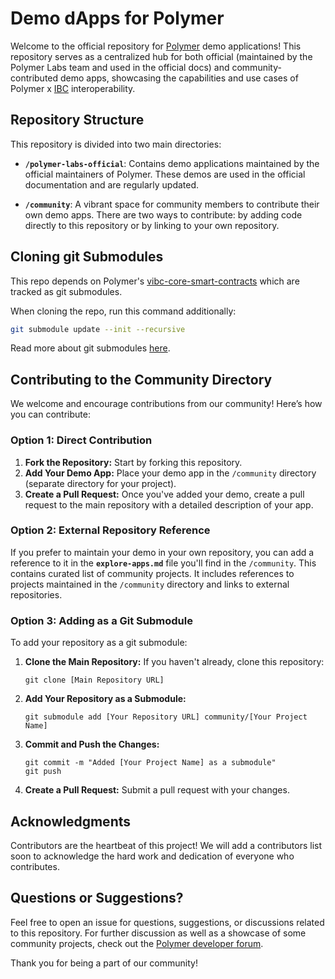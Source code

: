 # Demo dApps for Polymer

Welcome to the official repository for [Polymer](https://polymerlabs.org) demo applications! This repository serves as a centralized hub for both official (maintained by the Polymer Labs team and used in the official docs) and community-contributed demo apps, showcasing the capabilities and use cases of Polymer x [IBC](https://ibcprotocol.dev) interoperability.

## Repository Structure

This repository is divided into two main directories:

- **`/polymer-labs-official`**: Contains demo applications maintained by the official maintainers of Polymer. These demos are used in the official documentation and are regularly updated.

- **`/community`**: A vibrant space for community members to contribute their own demo apps. There are two ways to contribute: by adding code directly to this repository or by linking to your own repository.

## Cloning git Submodules

This repo depends on Polymer's [vibc-core-smart-contracts](htpps://github.com/open-ibc/vibc-core-smart-contracts) which are tracked as git submodules.

When cloning the repo, run this command additionally:
```bash
git submodule update --init --recursive
```
Read more about git submodules [here](https://git-scm.com/book/en/v2/Git-Tools-Submodules).

## Contributing to the Community Directory

We welcome and encourage contributions from our community! Here’s how you can contribute:

### Option 1: Direct Contribution

1. **Fork the Repository:** Start by forking this repository.
2. **Add Your Demo App:** Place your demo app in the `/community` directory (separate directory for your project).
3. **Create a Pull Request:** Once you've added your demo, create a pull request to the main repository with a detailed description of your app.

### Option 2: External Repository Reference

If you prefer to maintain your demo in your own repository, you can add a reference to it in the **`explore-apps.md`** file you'll find in the `/community`. This contains curated list of community projects. It includes references to projects maintained in the `/community` directory and links to external repositories.

### Option 3: Adding as a Git Submodule

To add your repository as a git submodule:

1. **Clone the Main Repository:** If you haven't already, clone this repository:
   ```
   git clone [Main Repository URL]
   ```
2. **Add Your Repository as a Submodule:**
   ```
   git submodule add [Your Repository URL] community/[Your Project Name]
   ```
3. **Commit and Push the Changes:**
   ```
   git commit -m "Added [Your Project Name] as a submodule"
   git push
   ```
4. **Create a Pull Request:** Submit a pull request with your changes.

## Acknowledgments

Contributors are the heartbeat of this project! We will add a contributors list soon to acknowledge the hard work and dedication of everyone who contributes.

## Questions or Suggestions?

Feel free to open an issue for questions, suggestions, or discussions related to this repository. For further discussion as well as a showcase of some community projects, check out the [Polymer developer forum](https://forum.polymerlabs.org).

Thank you for being a part of our community!

